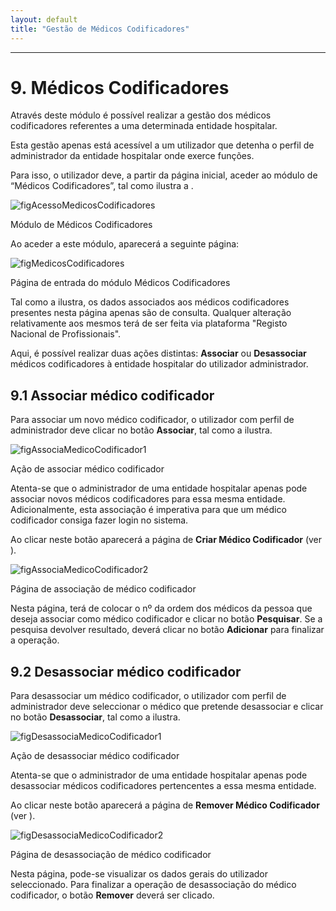 ```yaml
---
layout: default
title: "Gestão de Médicos Codificadores"
---
```



---

# 9. Médicos Codificadores

Através deste módulo é possível realizar a gestão dos médicos codificadores referentes a uma determinada entidade hospitalar.

Esta gestão apenas está acessível a um utilizador que detenha o perfil de administrador da entidade hospitalar onde exerce funções.

Para isso, o utilizador deve, a partir da página inicial, aceder ao módulo de “Médicos Codificadores”, tal como ilustra a [](#figAcessoMedicosCodificadores).

![figAcessoMedicosCodificadores](img/pages/9_1.jpg)

<p class="caption" id="figAcessoMedicosCodificadores">Módulo de Médicos Codificadores</p>

Ao aceder a este módulo, aparecerá a seguinte página:

![figMedicosCodificadores](img/pages/9_2.jpg)

<p class="caption" id="figMedicosCodificadores">Página de entrada do módulo Médicos Codificadores</p>

Tal como a [](#figMedicosCodificadores) ilustra, os dados associados aos médicos codificadores presentes nesta página apenas são de consulta.
Qualquer alteração relativamente aos mesmos terá de ser feita via plataforma "Registo Nacional de Profissionais".

Aqui, é possível realizar duas ações distintas: **Associar** ou **Desassociar** médicos codificadores à entidade hospitalar do utilizador administrador.


## 9.1 Associar médico codificador

Para associar um novo médico codificador, o utilizador com perfil de administrador deve clicar no botão **Associar**, tal como a [](#figAssociaMedicoCodificador1) ilustra.

![figAssociaMedicoCodificador1](img/pages/9_1_1.jpg)

<p class="caption" id="figAssociaMedicoCodificador1">Ação de associar médico codificador</p>

Atenta-se que o administrador de uma entidade hospitalar apenas pode associar novos médicos codificadores para essa mesma entidade. 
Adicionalmente, esta associação é imperativa para que um médico codificador consiga fazer login no sistema.

Ao clicar neste botão aparecerá a página de **Criar Médico Codificador** (ver [](#figAssociaMedicoCodificador2)).

![figAssociaMedicoCodificador2](img/pages/9_1_2.jpg)

<p class="caption" id="figAssociaMedicoCodificador2">Página de associação de médico codificador</p>

Nesta página, terá de colocar o nº da ordem dos médicos da pessoa que deseja associar como médico codificador e clicar no botão **Pesquisar**.
Se a pesquisa devolver resultado, deverá clicar no botão **Adicionar** para finalizar a operação.

## 9.2 Desassociar médico codificador

Para desassociar um médico codificador, o utilizador com perfil de administrador deve seleccionar o médico que pretende desassociar e clicar no botão **Desassociar**, tal como a [](#figDesassociaMedicoCodificador1) ilustra.

![figDesassociaMedicoCodificador1](img/pages/9_2_1.jpg)

<p class="caption" id="figDesassociaMedicoCodificador1">Ação de desassociar médico codificador</p>

Atenta-se que o administrador de uma entidade hospitalar apenas pode desassociar médicos codificadores pertencentes a essa mesma entidade. 

Ao clicar neste botão aparecerá a página de **Remover Médico Codificador** (ver [](#figDesassociaMedicoCodificador2)).

![figDesassociaMedicoCodificador2](img/pages/9_2_2.jpg)

<p class="caption" id="figDesassociaMedicoCodificador2">Página de desassociação de médico codificador</p>

Nesta página, pode-se visualizar os dados gerais do utilizador seleccionado.
Para finalizar a operação de desassociação do médico codificador, o botão **Remover** deverá ser clicado.